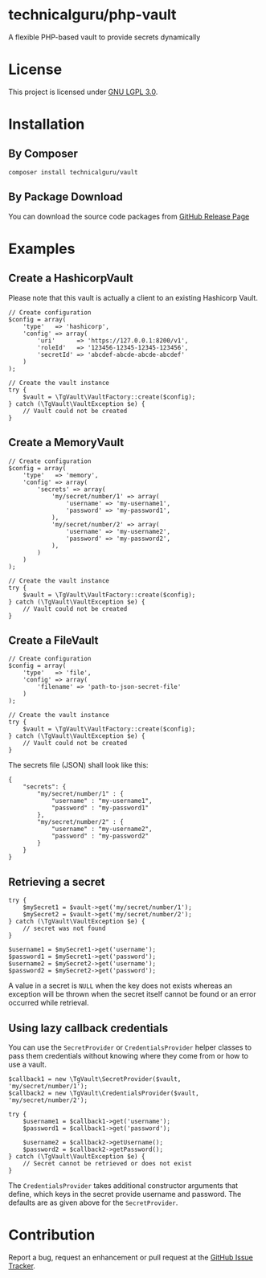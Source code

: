 # technicalguru/php-vault
A flexible PHP-based vault to provide secrets dynamically

# License
This project is licensed under [GNU LGPL 3.0](LICENSE.md). 

# Installation

## By Composer

```
composer install technicalguru/vault
```

## By Package Download
You can download the source code packages from [GitHub Release Page](https://github.com/technicalguru/php-vault/releases)

# Examples
## Create a HashicorpVault
Please note that this vault is actually a client to an existing Hashicorp Vault.

```
// Create configuration
$config = array(
	'type'   => 'hashicorp',
	'config' => array(
		'uri'      => 'https://127.0.0.1:8200/v1',
		'roleId'   => '123456-12345-12345-123456',
		'secretId' => 'abcdef-abcde-abcde-abcdef'
	)
);

// Create the vault instance
try {
	$vault = \TgVault\VaultFactory::create($config);
} catch (\TgVault\VaultException $e) {
	// Vault could not be created
}

```

## Create a MemoryVault

```
// Create configuration
$config = array(
	'type'   => 'memory',
	'config' => array(
		'secrets' => array(
			'my/secret/number/1' => array(
				'username' => 'my-username1',
				'password' => 'my-password1',
			),
			'my/secret/number/2' => array(
				'username' => 'my-username2',
				'password' => 'my-password2',
			),
		)
	)
);

// Create the vault instance
try {
	$vault = \TgVault\VaultFactory::create($config);
} catch (\TgVault\VaultException $e) {
	// Vault could not be created
}
```

## Create a FileVault

```
// Create configuration
$config = array(
	'type'   => 'file',
	'config' => array(
		'filename' => 'path-to-json-secret-file'
	)
);

// Create the vault instance
try {
	$vault = \TgVault\VaultFactory::create($config);
} catch (\TgVault\VaultException $e) {
	// Vault could not be created
}
```

The secrets file (JSON) shall look like this:

```
{
	"secrets": {
		"my/secret/number/1" : {
			"username" : "my-username1",
			"password" : "my-password1"
		},
		"my/secret/number/2" : {
			"username" : "my-username2",
			"password" : "my-password2"
		}
	}
}
```

## Retrieving a secret

```
try {
	$mySecret1 = $vault->get('my/secret/number/1');
	$mySecret2 = $vault->get('my/secret/number/2');
} catch (\TgVault\VaultException $e) {
	// secret was not found
}

$username1 = $mySecret1->get('username');
$password1 = $mySecret1->get('password');
$username2 = $mySecret2->get('username');
$password2 = $mySecret2->get('password');
```

A value in a secret is `NULL` when the key does not exists whereas an exception will be thrown when the secret itself cannot be found
or an error occurred while retrieval.

## Using lazy callback credentials
You can use the `SecretProvider` or `CredentialsProvider` helper classes to pass them credentials without knowing where they come from
or how to use a vault.

```
$callback1 = new \TgVault\SecretProvider($vault, 'my/secret/number/1');
$callback2 = new \TgVault\CredentialsProvider($vault, 'my/secret/number/2');

try {
	$username1 = $callback1->get('username');
	$password1 = $callback1->get('password');

	$username2 = $callback2->getUsername();
	$password2 = $callback2->getPassword();
} catch (\TgVault\VaultException $e) {
	// Secret cannot be retrieved or does not exist
}
```

The `CredentialsProvider` takes additional constructor arguments that define, which keys in the secret provide username and password. The 
defaults are as given above for the `SecretProvider`.


# Contribution
Report a bug, request an enhancement or pull request at the [GitHub Issue Tracker](https://github.com/technicalguru/php-vault/issues).

